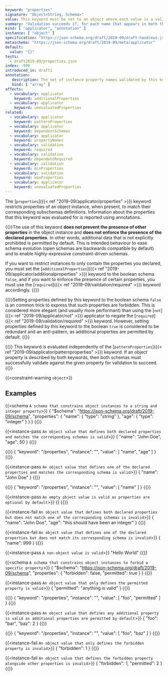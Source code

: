 ```yaml
---
keyword: "properties"
signature: "Object<String, Schema>"
value: This keyword must be set to an object where each value is a valid JSON Schema
summary: "Validation succeeds if, for each name that appears in both the instance and as a name within this keyword's value, the child instance for that name successfully validates against the corresponding schema."
kind: [ "applicator", "annotation" ]
instance: [ "object" ]
specification: "https://json-schema.org/draft/2019-09/draft-handrews-json-schema-02#rfc.section.9.3.2.1"
metaschema: "https://json-schema.org/draft/2019-09/meta/applicator"
default:
  value: "{}"
tests:
  - draft2019-09/properties.json
index: -999
introduced_in: draft1
annotation:
   description: The set of instance property names validated by this keyword's subschema
   kind: [ "array" ]
affects:
  - vocabulary: applicator
    keyword: additionalProperties
  - vocabulary: applicator
    keyword: unevaluatedProperties
related:
  - vocabulary: applicator
    keyword: patternProperties
  - vocabulary: applicator
    keyword: dependentSchemas
  - vocabulary: applicator
    keyword: propertyNames
  - vocabulary: validation
    keyword: required
  - vocabulary: validation
    keyword: dependentRequired
  - vocabulary: validation
    keyword: minProperties
  - vocabulary: validation
    keyword: maxProperties
  - vocabulary: applicator
    keyword: unevaluatedProperties
---
```


The [`properties`]({{< ref "2019-09/applicator/properties" >}}) keyword
restricts properties of an object instance, when present, to match their
corresponding subschemas definitions. Information about the properties that this
keyword was evaluated for is reported using annotations.

{{<common-pitfall>}}The use of this keyword **does not prevent the presence of
other properties** in the object instance and **does not enforce the presence
of the declared properties**. In other words, additional data that is not
explicitly prohibited is permitted by default. This is intended behaviour to
ease schema evolution (open schemas are backwards compatible by default) and to
enable highly-expressive constraint-driven schemas.

If you want to restrict instances to only contain the properties you declared,
you must set the [`additionalProperties`]({{< ref
"2019-09/applicator/additionalproperties" >}}) keyword to the boolean schema
`false`, and if you want to enforce the presence of certain properties, you
must use the [`required`]({{< ref "2019-09/validation/required" >}}) keyword
accordingly.  {{</common-pitfall>}}

{{<learning-more>}}Setting properties defined by this keyword to the boolean
schema `false` is an common trick to express that such properties are
forbidden. This is considered more elegant (and usually more performant) than
using the [`not`]({{< ref "2019-09/applicator/not" >}}) applicator to negate
the [`required`]({{< ref "2019-09/validation/required" >}}) keyword. However,
setting properties defined by this keyword to the boolean `true` is considered
to be redundant and an anti-pattern, as additional properties are permitted by
default.  {{</learning-more>}}

{{<common-pitfall>}} This keyword is evaluated independently of the
[`patternProperties`]({{< ref "2019-09/applicator/patternproperties" >}})
keyword. If an object property is described by both keywords, then both schemas
must successfully validate against the given property for validation to
succeed.  {{</common-pitfall>}}

{{<constraint-warning `object`>}}

## Examples

{{<schema `A schema that constrains object instances to a string and integer property`>}}
{
  "$schema": "https://json-schema.org/draft/2019-09/schema",
  "properties": {
    "name": { "type": "string" },
    "age": { "type": "integer" }
  }
}
{{</schema>}}

{{<instance-pass `An object value that defines both declared properties and matches the corresponding schemas is valid`>}}
{ "name": "John Doe", "age": 50 }
{{</instance-pass>}}

{{<instance-annotation>}}
{ "keyword": "/properties", "instance": "", "value": [ "name", "age" ] }
{{</instance-annotation>}}

{{<instance-pass `An object value that defines one of the declared properties and matches the corresponding schema is valid`>}}
{ "name": "John Doe" }
{{</instance-pass>}}

{{<instance-annotation>}}
{ "keyword": "/properties", "instance": "", "value": [ "name" ] }
{{</instance-annotation>}}

{{<instance-pass `An empty object value is valid as properties are optional by default`>}}
{}
{{</instance-pass>}}

{{<instance-fail `An object value that defines both declared properties but does not match one of the corresponding schemas is invalid`>}}
{ "name": "John Doe", "age": "this should have been an integer" }
{{</instance-fail>}}

{{<instance-fail `An object value that defines one of the declared properties but does not match its corresponding schema is invalid`>}}
{ "name": 999 }
{{</instance-fail>}}

{{<instance-pass `A non-object value is valid`>}}
"Hello World"
{{</instance-pass>}}

{{<schema `A schema that constrains object instances to forbid a specific property`>}}
{
  "$schema": "https://json-schema.org/draft/2019-09/schema",
  "properties": {
    "forbidden": false,
    "permitted": true
  }
}
{{</schema>}}

{{<instance-pass `An object value that only defines the permitted property is valid`>}}
{ "permitted": "anything is valid" }
{{</instance-pass>}}

{{<instance-annotation>}}
{ "keyword": "/properties", "instance": "", "value": [ "foo", "permitted" ] }
{{</instance-annotation>}}

{{<instance-pass `An object value that defines any additional property is valid as additional properties are permitted by default`>}}
{ "foo": "bar", "baz": 2 }
{{</instance-pass>}}

{{<instance-annotation>}}
{ "keyword": "/properties", "instance": "", "value": [ "foo", "baz" ] }
{{</instance-annotation>}}

{{<instance-fail `An object value that only defines the forbidden property is invalid`>}}
{ "forbidden": 1 }
{{</instance-fail>}}

{{<instance-fail `An object value that defines the forbidden property alongside other properties is invalid`>}}
{ "forbidden": 1, "permitted": 2 }
{{</instance-fail>}}
